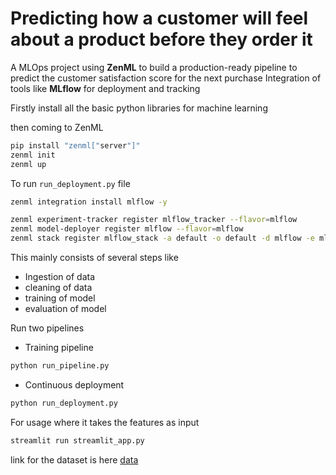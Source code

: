 # Predicting how a customer will feel about a product before they order it 
A MLOps project 
using **ZenML** to build a production-ready pipeline to predict the customer satisfaction score for the next purchase
Integration of tools like **MLflow** for deployment and tracking

Firstly
install all the basic python libraries for machine learning


then coming to ZenML

```bash
pip install "zenml["server"]"
zenml init
zenml up
```
To run `run_deployment.py` file

```bash
zenml integration install mlflow -y
```
```bash
zenml experiment-tracker register mlflow_tracker --flavor=mlflow
zenml model-deployer register mlflow --flavor=mlflow
zenml stack register mlflow_stack -a default -o default -d mlflow -e mlflow_tracker --set
```

This mainly consists of several steps like
- Ingestion of data
- cleaning of data
- training of model
- evaluation of model

Run two pipelines
- Training pipeline
```bash
python run_pipeline.py
```
- Continuous deployment
```bash
python run_deployment.py
```

For usage
where it takes the features as input 

```bash
streamlit run streamlit_app.py
```

link for the dataset is here
[data](https://www.kaggle.com/datasets/olistbr/brazilian-ecommerce/download?datasetVersionNumber=2)
